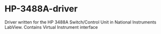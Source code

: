 # HP-3488A-driver
Driver written for the HP 3488A Switch/Control Unit in National Instruments LabView. Contains Virtual Instrument interface
